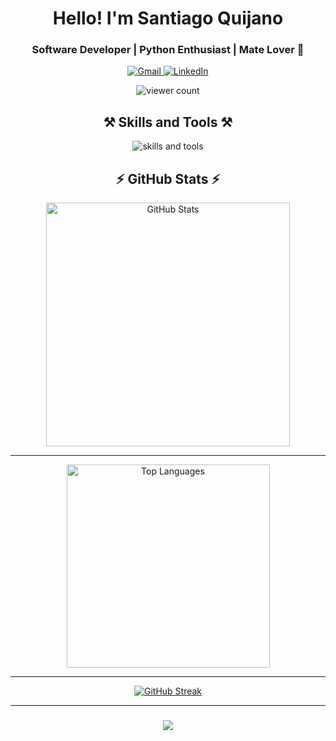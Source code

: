 <!-- Introduction -->
<h1 align="center">Hello! I'm Santiago Quijano</h1>
<h3 align="center">Software Developer | Python Enthusiast | Mate Lover 🧉</h3>

<!-- Contact -->
<div align="center"> 
  <a href="mailto:santiquijano77@gmail.com" target="_blank">
    <img src="https://img.shields.io/badge/Gmail-santiquijano77%40gmail.com-333333?style=for-the-badge&logo=gmail&logoColor=red" alt="Gmail" />
  </a>
  <a href="https://www.linkedin.com/in/santiago-quijano-823b49185/" target="_blank">
    <img src="https://img.shields.io/badge/LinkedIn-SantiagoQuijano-0077B5?style=for-the-badge&logo=linkedin&logoColor=white" alt="LinkedIn" />
  </a>
</div>

<!-- Viewer Count -->
<p align="center"> 
  <img src="https://komarev.com/ghpvc/?username=Santi-Quijano&color=blueviolet&style=flat-square" alt="viewer count" />
</p>

<!-- Skills and Tools -->
<h2 align="center">⚒️ Skills and Tools ⚒️</h2>
<div align="center">
    <img src="https://skillicons.dev/icons?i=python,flask,javascript,react,nodejs,mysql,postgres,git,html,css" alt="skills and tools" />
</div>

<!-- GitHub Stats -->
<h2 align="center">⚡ GitHub Stats ⚡</h2>
<div align="center">
  <img width=390 src="https://github-readme-stats-salesp07.vercel.app/api?username=Santi-Quijano&count_private=true&show_icons=true&theme=react&rank_icon=github&border_radius=10" alt="GitHub Stats" />
  <br/>
  <hr/> <!-- Add horizontal line for separation -->
  <img width=325 align="center" src="https://github-readme-stats-salesp07.vercel.app/api/top-langs/?username=Santi-Quijano&hide=HTML&langs_count=8&layout=compact&theme=react&border_radius=10&size_weight=0.5&count_weight=0.5&exclude_repo=github-readme-stats" alt="Top Languages" />
  <br/>
  <hr/> <!-- Add horizontal line for separation -->
</div>

<!-- GitHub Streak -->
<div align="center">
  <a href="https://git.io/streak-stats">
    <img src="https://github-readme-streak-stats.herokuapp.com?user=Santi-Quijano&theme=dark&date_format=n%2Fj%5B%2FY%5D&mode=weekly" alt="GitHub Streak" />
  </a>
</div>

<!-- Typing Animation -->
<hr/>
<h3 align="center">
    <img src="https://readme-typing-svg.herokuapp.com/?font=Righteous&size=25&center=true&vCenter=true&width=500&height=70&duration=4000&lines=Thanks+for+visiting!">
</h3>

